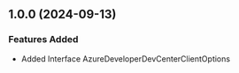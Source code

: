 ## 1.0.0 (2024-09-13)
    
### Features Added

  - Added Interface AzureDeveloperDevCenterClientOptions
    
